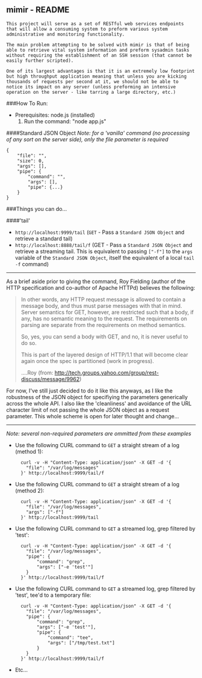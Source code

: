 mimir - README
-----
	This project will serve as a set of RESTful web services endpoints that will allow a consuming system to preform various system administrative and monitoring functionality.

	The main problem attempting to be solved with mimir is that of being able to retrieve vital system information and preform sysadmin tasks without requiring the establishment of an SSH session (that cannot be easily further scripted).

	One of its largest advantages is that it is an extremely low footprint but high throughput application meaning that unless you are kicking thousands of requests per second at it, we should not be able to notice its impact on any server (unless preforming an intensive operation on the server - like tarring a large directory, etc.)

###How To Run:
 - Prerequisites: node.js (installed)
  	1. Run the command: "node app.js"


####Standard JSON Object
_Note: for a 'vanilla' command (no processing of any sort on the server side), only the file parameter is required_

    {
    	"file": "",
    	"size": 0,
    	"args": [],
    	"pipe": {
    		"command": "",
    		"args": [],
    		"pipe": {...}
    	}
    }

###Things you can do...

####'tail'
 - `http://localhost:9999/tail` (`GET` - Pass a `Standard JSON Object` and retrieve a standard tail)
 - `http://localhost:8888/tail/f` (GET - Pass a `Standard JSON Object` and retrieve a streaming tail. This is equivalent to passing `["-f"]` to the `args` variable of the `Standard JSON Object`, itself the equivalent of a local `tail -f` command)

-----

As a brief aside prior to giving the command, Roy Fielding (author of the HTTP specification and co-author of Apache HTTPd) believes the following:

> In other words, any HTTP request message is allowed to contain a message body, and thus must parse messages with that in mind. Server semantics for GET, however, are restricted such that a body, if any, has no semantic meaning to the request. The requirements on parsing are separate from the requirements on method semantics.
>
> So, yes, you can send a body with GET, and no, it is never useful to do so.
>
> This is part of the layered design of HTTP/1.1 that will become clear again once the spec is partitioned (work in progress).
>
> ….Roy (from: http://tech.groups.yahoo.com/group/rest-discuss/message/9962)
>

For now, I've still just decided to do it like this anyways, as I like the robustness of the JSON object for specifiying the parameters generically across the whole API. I also like the 'cleanliness' and avoidance of the URL character limit of not passing the whole JSON object as a request parameter. This whole scheme is open for later thought and change...

-----

_Note: several non-required parameters are ommitted from these examples_

  - Use the following CURL command to `GET` a straight stream of a log (method 1):

          curl -v -H "Content-Type: application/json" -X GET -d '{
    	  	"file": "/var/log/messages"
    	  }' http://localhost:9999/tail/f

  - Use the following CURL command to `GET` a straight stream of a log (method 2):

          curl -v -H "Content-Type: application/json" -X GET -d '{
    	  	"file": "/var/log/messages",
    	  	"args": ["-f"]
          }' http://localhost:9999/tail

  - Use the following CURL command to `GET` a streamed log, grep filtered by 'test':

          curl -v -H "Content-Type: application/json" -X GET -d '{
    	  	"file": "/var/log/messages",
    	  	"pipe": {
    			"command": "grep",
    			"args": ["-e 'test'"]
    		}
          }' http://localhost:9999/tail/f

  - Use the following CURL command to `GET` a streamed log, grep filtered by 'test', tee'd to a temporary file:

          curl -v -H "Content-Type: application/json" -X GET -d '{
    	  	"file": "/var/log/messages",
    	  	"pipe": {
    			"command": "grep",
    			"args": ["-e 'test'"],
    			"pipe": {
    				"command": "tee",
    				"args": ["/tmp/test.txt"]
    			}
    		}
          }' http://localhost:9999/tail/f

  - Etc...
